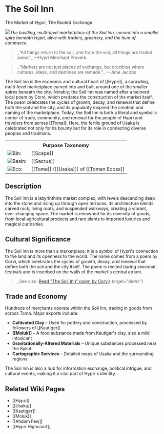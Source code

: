 <!-- wiki-header-section:start -->
# The Soil Inn
<p class="nickname">The Market of Hypri, The Rooted Exchange</p>

<img src="wiki_images/The Soil Inn.png"><i>The bustling, multi-level marketplace of the Soil Inn, carved into a smaller spire beneath Hypri, alive with traders, greenery, and the hum of commerce.</i></img>

<blockquote class="wiki-quote">
    _"All things return to the soil, and from the soil, all things are traded anew."_  
    <span class="wiki-quote-attribution">—Hypri Merchant Proverb</span>
</blockquote>

<blockquote class="wiki-quote">
    _"Markets are not just places of exchange, but crucibles where cultures, ideas, and destinies are remade."_  
    <span class="wiki-quote-attribution">—Jane Jacobs</span>
</blockquote>

The Soil Inn is the economic and cultural heart of [[Hypri]], a sprawling, multi-level marketplace carved into and built around one of the smaller spires beneath the city. Notably, the Soil Inn was named after a beloved local poem by Corvi, which predates the construction of the market itself. The poem celebrates the cycles of growth, decay, and renewal that define both the soil and the city, and its popularity inspired the creation and naming of the marketplace. Today, the Soil Inn is both a literal and symbolic center of trade, community, and renewal for the people of Hypri and travelers from across [[Toma]]. Here, the fertile ground of Usaka is celebrated not only for its bounty but for its role in connecting diverse peoples and traditions.
<!-- wiki-header-section:end -->

<!-- taxonomy-table-section:start -->
<div class="taxonomy-table">
  <table>
    <tr>
      <th colspan="3">Purpose Taxonomy</th>
    </tr>
    <tr>
      <td class="taxon-label"><img src="wiki_images/icons/bin_icon.png" class="taxon-icon">Bin:</td>
      <td class="taxon-content" colspan="2">[[Scape]]</td>
    </tr>
    <tr>
      <td class="taxon-label"><img src="wiki_images/icons/basin_icon.png" class="taxon-icon">Basin:</td>
      <td class="taxon-content" colspan="2">[[Sacrus]]</td>
    </tr>
    <tr>
      <td class="taxon-label"><img src="wiki_images/icons/eco_icon.png" class="taxon-icon">Eco:</td>
      <td class="taxon-content" colspan="2">[[Toma]] ([[Usaka]]) of [[Toman Ecoss]]</td>
    </tr>
  </table>
</div>
<!-- taxonomy-table-section:end -->

## Description

The Soil Inn is a labyrinthine market complex, with levels descending deep into the stone and rising up through open terraces. Its architecture blends carved rock, living roots, and suspended walkways, creating a vibrant, ever-changing space. The market is renowned for its diversity of goods, from local agricultural products and rare plants to imported luxuries and magical curiosities.

## Cultural Significance

The Soil Inn is more than a marketplace; it is a symbol of Hypri's connection to the land and its openness to the world. The name comes from a poem by Corvi, which celebrates the cycles of growth, decay, and renewal that define both the soil and the city itself. The poem is recited during seasonal festivals and is inscribed on the walls of the market's central atrium.

> _See also: [Read "The Soil Inn" poem by Corvi](../Poetry.html#the-soil-inn){:target="_blank"}_

## Trade and Economy

Hundreds of merchants operate within the Soil Inn, trading in goods from across Toma. Major exports include:

- **Cultivated Clay** – Used for pottery and construction, processed by followers of [[Kautiger]]
- **[[Moluk]]** – A food substance made from Kautiger's clay, also a mild intoxicant
- **Gravitationally-Altered Materials** – Unique substances processed near the Splint
- **Cartographic Services** – Detailed maps of Usaka and the surrounding regions

The Soil Inn is also a hub for information exchange, political intrigue, and cultural events, making it a vital part of Hypri's identity.

## Related Wiki Pages

- [[Hypri]]
- [[Usaka]]
- [[Kautiger]]
- [[Moluk]]
- [[Ahdom Few]]
- [[Hypri Highcourt]]

<!-- not-for-live-publishing:start -->
<!--
This section is for content, lore, or discoveries that are NOT meant for live publishing to the site. 
Leave this empty unless specifically requested. Use this to stage information that will be revealed to players later.
-->
<!-- not-for-live-publishing:end -->
